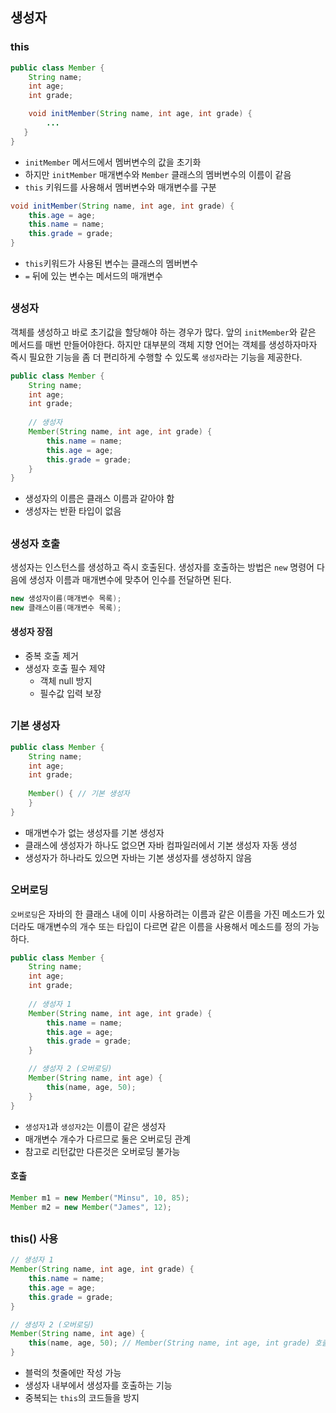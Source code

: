 ## 생성자
### this
```java
public class Member {
    String name;
    int age;
    int grade;

    void initMember(String name, int age, int grade) {
        ...
   }
}
```
- `initMember` 메서드에서 멤버변수의 값을 초기화
- 하지만 `initMember` 매개변수와 `Member` 클래스의 멤버변수의 이름이 같음
- `this` 키워드를 사용해서 멤버변수와 매개변수를 구분
  
```java
void initMember(String name, int age, int grade) {
    this.age = age;
    this.name = name;
    this.grade = grade;
}
```
- `this`키워드가 사용된 변수는 클래스의 멤버변수
- `=` 뒤에 있는 변수는 메서드의 매개변수

##
### 생성자
객체를 생성하고 바로 초기값을 할당해야 하는 경우가 많다. 앞의 `initMember`와 같은 메서드를
매번 만들어야한다. 하지만 대부분의 객체 지향 언어는 객체를 생성하자마자 즉시 필요한 기능을 좀 더
편리하게 수행할 수 있도록 `생성자`라는 기능을 제공한다.
  
  
```java
public class Member {
    String name;
    int age;
    int grade;
    
    // 생성자
    Member(String name, int age, int grade) {
        this.name = name;
        this.age = age;
        this.grade = grade;
    }
}
```
- 생성자의 이름은 클래스 이름과 같아야 함
- 생성자는 반환 타입이 없음

##
### 생성자 호출
생성자는 인스턴스를 생성하고 즉시 호출된다. 생성자를 호출하는 방법은 `new` 명령어 다음에
생성자 이름과 매개변수에 맞추어 인수를 전달하면 된다.
```java
new 생성자이름(매개변수 목록);
new 클래스이름(매개변수 목록);
```
#### 생성자 장점
- 중복 호출 제거
- 생성자 호출 필수 제약
    - 객체 null 방지
    - 필수값 입력 보장

##
### 기본 생성자
```java
public class Member {
    String name;
    int age;
    int grade;
    
    Member() { // 기본 생성자
    }
}
```
- 매개변수가 없는 생성자를 기본 생성자
- 클래스에 생성자가 하나도 없으면 자바 컴파일러에서 기본 생성자 자동 생성
- 생성자가 하나라도 있으면 자바는 기본 생성자를 생성하지 않음

##
### 오버로딩
`오버로딩`은 자바의 한 클래스 내에 이미 사용하려는 이름과 같은 이름을 가진 메소드가 있더라도
매개변수의 개수 또는 타입이 다르면 같은 이름을 사용해서 메소드를 정의 가능하다.
```java
public class Member {
    String name;
    int age;
    int grade;
    
    // 생성자 1
    Member(String name, int age, int grade) {
        this.name = name;
        this.age = age;
        this.grade = grade;
    }

    // 생성자 2 (오버로딩)
    Member(String name, int age) {
        this(name, age, 50);
    }
}
```
- `생성자1`과 `생성자2`는 이름이 같은 생성자
- 매개변수 개수가 다르므로 둘은 오버로딩 관계
- 참고로 리턴값만 다른것은 오버로딩 불가능

#### 호출
```java
Member m1 = new Member("Minsu", 10, 85);
Member m2 = new Member("James", 12);
```
##
### this() 사용
```java
// 생성자 1
Member(String name, int age, int grade) {
    this.name = name;
    this.age = age;
    this.grade = grade;
}

// 생성자 2 (오버로딩)
Member(String name, int age) {
    this(name, age, 50); // Member(String name, int age, int grade) 호출
}
```
- 블럭의 첫줄에만 작성 가능
- 생성자 내부에서 생성자를 호출하는 기능
- 중복되는 `this`의 코드들을 방지